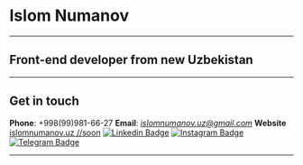 # Islom Numanov

---

## Front-end developer from new Uzbekistan

---

## Get in touch

**Phone**: +998(99)981-66-27
**Email**: *islomnumanov.uz@gmail.com*
**Website** [islomnumanov.uz //soon](https://www.islomnumanov.uz)
[![Linkedin Badge](https://img.shields.io/badge/-islomnumanov.uz-blue?style=flat-square&logo=Linkedin&logoColor=white&link=https://https://www.linkedin.com/in/islom-numanov-19a029217/)](https://www.linkedin.com/in/islom-numanov-19a029217/)
[![Instagram Badge](https://img.shields.io/badge/-@islomnumanov.uz-D7008A?style=flat-square&labelColor=D7008A&logo=Instagram&logoColor=white&link=https://www.instagram.com/islomnumanov.uz/)](https://www.instagram.com/islomnumanov.uz/)
[![Telegram Badge](https://img.shields.io/badge/@islomnumanov_uz-2CA5E0?style=flat-square&logo=telegram&logoColor=white&link=https://t.me/islomnumanov_uz)](https://t.me/islomnumanov_uz)

---
